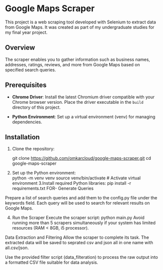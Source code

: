 # Google Maps Scraper

This project is a web scraping tool developed with Selenium to extract data from Google Maps. It was created as part of my undergraduate studies for my final year project.

## Overview

The scraper enables you to gather information such as business names, addresses, ratings, reviews, and more from Google Maps based on specified search queries.

## Prerequisites

- **Chrome Driver**: Install the latest Chromium driver compatible with your Chrome browser version. Place the driver executable in the `build` directory of this project.
  
- **Python Environment**: Set up a virtual environment (venv) for managing dependencies.

## Installation

1. Clone the repository:

 
   git clone https://github.com/omkarcloud/google-maps-scraper.git
   cd google-maps-scraper
2. Set up the Python environment:    
    python -m venv venv
source venv/bin/activate  # Activate virtual environment
3.Install required Python libraries:
  pip install -r requirements.txt
   FOR-
Generate Queries

Prepare a list of search queries and add them to the config.py file under the keywords field. Each query will be used to search for relevant results on Google Maps.

4. Run the Scraper
Execute the scraper script:
python main.py
Avoid running more than 5 scrapers simultaneously if your system has limited resources (RAM < 8GB, i5 processor).

Data Extraction and Filtering
Allow the scraper to complete its task. The extracted data will be saved to seprated csv and json all in one name with all.csv/json.

Use the provided filter script (data_filteration) to process the raw output into a formatted CSV file suitable for data analysis.

   
